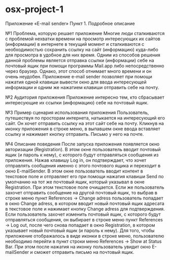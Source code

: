 osx-project-1
=============
Приложение «E-mail sender»
Пункт 1. Подробное описание

№1 Проблема, которую решает приложение
	Многие люди сталкиваются с проблемой нехватки времени на 
	просмотр интересующих их сайтов (информации) в интернете в 
	текущий момент и сталкиваются с необходимостью сохранить 
	ссылку на сайт (информацию) куда-либо для просмотра в удобное для них время. 
	Одним из способов решения данной проблемы является отправка 
	ссылки (информации) себе на почтовый ящик при помощи программы Mail.app 
	либо непосредственно через браузер. Однако, этот способ отнимает 
	много времени и он очень неудобен. Приложение e-mail sender позволяет 
	при помощи нажатия одной клавиши вывести окно для ввода интересующей 
	информации и одним же нажатием клавиши отправить себе на почту.

№2 Аудитория приложения
	Приложение интересно тем, кто сбрасывает интересующие 
	их ссылки (информацию) себе на почтовый ящик.

№3 Пример сценария использования приложения
	Пользователь, путешествуя по просторам интернета, 
	натыкается на интересующий его сайт. 
	Он хочет отправить ссылку на этот сайт себе на почту. 
	Кликнув на иконку приложения в строке меню, 
	в выпавшем окне ввода вставляет ссылку и нажимает кнопку отправить. 
	Письмо у него на почте.

№4 Описание поведения
	После запуска приложения появляется окно авторизации (Registration). 
	В этом окне пользователь вводит почтовый ящик (и пароль к нему), 
	с которого будут отправляться сообщения из приложения. 
	Нажав клавишу Log in, он подтверждает, 
	что хочет отправлять сообщения именно с этого почтового 
	ящика и переходит в окно E-mailSender. 
	В этом окне пользователь вводит контент в текстовое поле и отправляет 
	его при помощи нажатия клавиши Send по умолчанию на тот же почтовый ящик, 
	который указывал в окне Registration. При этом текстовое поле очищается. 
	Если же пользователь захочет отправить сообщение на другой почтовый ящик, 
	то выбрав в строке меню пункт References -> Change adress 
	пользователь попадает в окно Change adress, 
	в котором вводит новый почтовый ящик адресата в текстовое поле
	и нажимает кнопку Change adress для подтверждения. 
	Если пользователь захочет изменить почтовый ящик, 
	с которого будут отправляться сообщения, он выбирает
	в строке меню пункт References -> Log out, после чего 
	снова попадает в окно Registration, в котором указывает
	новый почтовый ящик (и пароль к нему). Для того, чтобы 
	приложение отображалось в виде иконки в строке меню, 
	пользователю необходимо перейти в пункт строки меню 
	References -> Show at Status Bar. При этом после нажатия 
	на иконку пользователь увидит окно E-mailSender и сможет 
	отправить письмо на почтовый ящик.